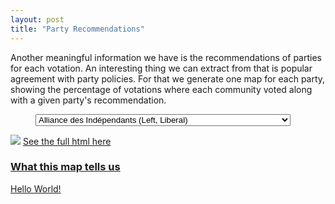 ```yaml
---
layout: post
title: "Party Recommendations"
---
```


Another meaningful information we have is the recommendations of parties for each votation. An interesting thing we can extract from that is popular agreement with party policies. For that we generate one map for each party, showing the percentage of votations where each community voted along with a given party's recommendation.

<figure>
<select onchange="theThingToDoIfItChange()" id="selection">
      <option value="map_AdI">Alliance des Indépendants (Left, Liberal)</option>
      <option value="map_DS">Démocrates Suisses (Conservative)</option>
      <option value="map_Lega">Lega dei Ticinesi (Conservative)</option>
      <option value="map_MCR">Mouvement Citoyens Romand (Right, Conservative)</option>
      <option value="map_Rep.">Mouvement Républicain (Right, Conservative) [DEFUNCT]</option>
      <option value="map_POCH">Organisations Progressistes de Suisse (Left, Liberal) [DEFUNCT]</option>
      <option value="map_PSL">Parti des Automobilistes (Right, Conservative)</option>
      <option value="map_PBD">Parti Bourgeois Démocratique (Center-Right, Liberal)</option>
      <option value="map_PCS">Parti Chrétien Social (Center-Left)</option>
      <option value="map_PDC">Parti Démocrate Chrétien (Center, Liberal)</option>
      <option value="map_PES">Parti Ecologiste (Left, Liberal)</option>
      <option value="map_PEV">Parti Evangélique (Center)</option>
      <option value="map_PLR">Parti Libéral-Radical (Center-Right, Liberal)</option>
      <option value="map_PLS">Parti Libéral (Center-Right, Liberal) [DEFUNCT]</option>
      <option value="map_PRD">Parti Radical-Démocratique (Center-Right, Liberal) [DEFUNCT]</option>
      <option value="map_PS">Parti Socialiste (Left, Liberal)</option>
      <option value="map_PST">Parti Suisse du Travail (Far Left)</option>
      <option value="map_UDC">Union Démocratique du Centre (Right, Conservative)</option>
      <option value="map_UDF">Union Démocratique Fédérale (Right, Conservative)</option>
      <option value="map_PVL">Verts Libéraux (Center, Liberal)</option>
</select>
</figure>

<img src="{{ site.github.url }}/assets/data/maps_partis/map_AdI.png" id="image">
<a href="{{ site.github.url }}/assets/data/maps_partis/map_AdI.html" id="map"> See the full html here
<h3>What this map tells us</h3>
<p id="text">Hello World!</p>

	
<figure>
	<script type="text/javascript">
		function theThingToDoIfItChange(){
			
			let image = document.getElementById("image");
			let map = document.getElementById("map");
			
			let selected = document.getElementById("selection").value;
			
			image.setAttribute("src","{{ site.github.url }}/assets/data/maps_partis/"+selected+".png");
			map.setAttribute("href","{{ site.github.url }}/assets/data/maps_partis/"+selected+".html");
			document.getElementById("text").innerHTML = dict[selected];
		};
		var dict = {
      "map_AdI": "This party is relatively on par with urban voters (Geneva, Bern, Zürich, Basel).",
      "map_DS": "This party is clearly unpopular among French speakers. We notice a clear divide at the language border. It seems to have its roots in traditional rural areas.",
      "map_Lega": "This party is solely based in Ticino, and even there it is not the law of the land. It is not very popular in the country and most communities that agree with it are in rural areas.",
      "map_MCR": "While not the most popular, it has a rather homogeneous correlation with voting results on the whole country. There are no real hubs of support though.",
      "map_PBD": "This party enjoys minor peaks of support in urban regions, especially around Lake Geneva, with clear lack of support in traditional rural areas.",
      "map_PCS": "This party is much more popular in French speaking Switzerland, with a clear divide on the language boundary. Its popularity is quite homogeneous there, while in the rest of the country the re are no big hibs of support.",
      "map_PDC": "We notice clear peaks of support in urban regions and more generally in the Swiss Plateau, along with some in low populated regions of the Alps.",
      "map_PES": "Very popular in the French and Italian parts, with a clear peak in Zürich. Low support in the rest of Switzerland.",
      "map_PEV": "Although there are no big zones of low correlation with voting results, this party clearly draws more support in urban regions.",
      "map_PLR": "This party's popularity is higher in the French part, especially around lake Geneva. Otherwise most of the rest of the country has about 50% voting agreement.",
      "map_PLS": "Similar to the PLR, its successor, shit party is more popular in urban regions, although more homogeneously with the German part.",
      "map_POCH": "Quite low support except for the cantons of Ticino and Jura and a bit of Zürich, where it lies around 60% of agreement while the rest is at 40% and lower.",
      "map_PRD": "This party enjoys strong support in urban regions of the Plateau, with support dropping to 50% in the Alps and Jura mountains.",
      "map_PS": "For this party we see a clear disagreement between the German speaking regions, where support is low, and the others.",
      "map_PSL": "This party enjoys support mainly from German speaking regions, with high peaks in traditional Switzerland. Support in the other regions is about 50%.",
      "map_PST": "Very low support everywhere except French and Italian regions, where it is above 60% in a few areas.",
      "map_PVL": "Surprising case here, where support is around 55% all over the country, except for one community where agreement tops above 80%.",
      "map_Rep.": "Agreement with thie party is widely distributed, with peaks below 40% in Ticino and Jura and peaks above 70% in rural areas.",
      "map_UDC": "Support of this party is especially strong in the whole German speaking part of the country, with a clear difference in French speaking regions. Support is especially high in central Switzerland.",
      "map_UDF": "We see the same peaks in central Switzerland as UDC, but with most other regions relatively lower that with said party.",
      };

		document.getElementById("text").innerHTML = dict ["map_AdI"];
		
	</script>
</figure>

## Analysis

From these results we can notice tendancies that can be confirmed by many of us: parties with more liberal and progressive policies tend to be more supported in urban regions and in the French and Italian speaking regions, while the opposite is true for more conservative parties.

discuss results

## Conclusion 

